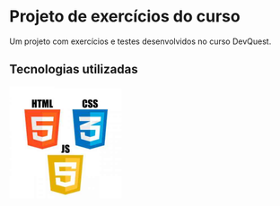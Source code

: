 <h1>Projeto de exercícios do curso</h1>

<p>Um projeto com exercícios e testes desenvolvidos no curso DevQuest.</p>

<h2>Tecnologias utilizadas</h2>
<img src="./src/imagens/linguagens.jpg" style="width: 200px;">
  


